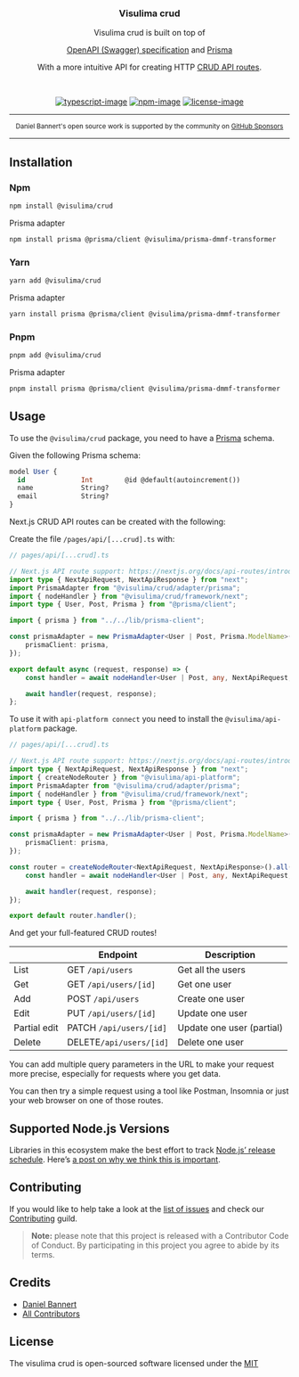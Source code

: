 <div align="center">
  <h3>Visulima crud</h3>
  <p>
  Visulima crud is built on top of

[OpenAPI (Swagger) specification](https://swagger.io/specification/)
and [Prisma](https://www.prisma.io/)

With a more intuitive API for creating HTTP [CRUD API routes](https://de.wikipedia.org/wiki/CRUD).

  </p>
</div>

<br />

<div align="center">

[![typescript-image]][typescript-url] [![npm-image]][npm-url] [![license-image]][license-url]

</div>

---

<div align="center">
    <p>
        <sup>
            Daniel Bannert's open source work is supported by the community on <a href="https://github.com/sponsors/prisis">GitHub Sponsors</a>
        </sup>
    </p>
</div>

---

## Installation

### Npm

```sh
npm install @visulima/crud
```

Prisma adapter

```sh
npm install prisma @prisma/client @visulima/prisma-dmmf-transformer
```

### Yarn

```sh
yarn add @visulima/crud
```

Prisma adapter

```sh
yarn install prisma @prisma/client @visulima/prisma-dmmf-transformer
```

### Pnpm

```sh
pnpm add @visulima/crud
```

Prisma adapter

```sh
pnpm install prisma @prisma/client @visulima/prisma-dmmf-transformer
```

## Usage

To use the `@visulima/crud` package, you need to have a [Prisma](https://www.prisma.io/) schema.

Given the following Prisma schema:

```sql
model User {
  id              Int        @id @default(autoincrement())
  name            String?
  email           String?
}
```

Next.js CRUD API routes can be created with the following:

Create the file `/pages/api/[...crud].ts` with:

```ts
// pages/api/[...crud].ts

// Next.js API route support: https://nextjs.org/docs/api-routes/introduction
import type { NextApiRequest, NextApiResponse } from "next";
import PrismaAdapter from "@visulima/crud/adapter/prisma";
import { nodeHandler } from "@visulima/crud/framework/next";
import type { User, Post, Prisma } from "@prisma/client";

import { prisma } from "../../lib/prisma-client";

const prismaAdapter = new PrismaAdapter<User | Post, Prisma.ModelName>({
    prismaClient: prisma,
});

export default async (request, response) => {
    const handler = await nodeHandler<User | Post, any, NextApiRequest, NextApiResponse, Prisma.ModelName>(prismaAdapter);

    await handler(request, response);
};
```

To use it with `api-platform connect` you need to install the `@visulima/api-platform` package.

```ts
// pages/api/[...crud].ts

// Next.js API route support: https://nextjs.org/docs/api-routes/introduction
import type { NextApiRequest, NextApiResponse } from "next";
import { createNodeRouter } from "@visulima/api-platform";
import PrismaAdapter from "@visulima/crud/adapter/prisma";
import { nodeHandler } from "@visulima/crud/framework/next";
import type { User, Post, Prisma } from "@prisma/client";

import { prisma } from "../../lib/prisma-client";

const prismaAdapter = new PrismaAdapter<User | Post, Prisma.ModelName>({
    prismaClient: prisma,
});

const router = createNodeRouter<NextApiRequest, NextApiResponse>().all(async (request, response) => {
    const handler = await nodeHandler<User | Post, any, NextApiRequest, NextApiResponse, Prisma.ModelName>(prismaAdapter);

    await handler(request, response);
});

export default router.handler();
```

And get your full-featured CRUD routes!

|              | Endpoint                | Description               |
| ------------ | ----------------------- | ------------------------- |
| List         | GET `/api/users`        | Get all the users         |
| Get          | GET `/api/users/[id]`   | Get one user              |
| Add          | POST `/api/users`       | Create one user           |
| Edit         | PUT `/api/users/[id]`   | Update one user           |
| Partial edit | PATCH `/api/users/[id]` | Update one user (partial) |
| Delete       | DELETE`/api/users/[id]` | Delete one user           |

You can add multiple query parameters in the URL to make your request more precise, especially for requests where you get data.

You can then try a simple request using a tool like Postman, Insomnia or just your web browser on one of those routes.

## Supported Node.js Versions

Libraries in this ecosystem make the best effort to track
[Node.js’ release schedule](https://github.com/nodejs/release#release-schedule). Here’s [a
post on why we think this is important](https://medium.com/the-node-js-collection/maintainers-should-consider-following-node-js-release-schedule-ab08ed4de71a).

## Contributing

If you would like to help take a look at the [list of issues](https://github.com/visulima/visulima/issues) and check our [Contributing](.github/CONTRIBUTING.md) guild.

> **Note:** please note that this project is released with a Contributor Code of Conduct. By participating in this project you agree to abide by its terms.

## Credits

-   [Daniel Bannert](https://github.com/prisis)
-   [All Contributors](https://github.com/visulima/visulima/graphs/contributors)

## License

The visulima crud is open-sourced software licensed under the [MIT][license-url]

[typescript-image]: https://img.shields.io/badge/Typescript-294E80.svg?style=for-the-badge&logo=typescript
[typescript-url]: "typescript"
[license-image]: https://img.shields.io/npm/l/@visulima/crud?color=blueviolet&style=for-the-badge
[license-url]: LICENSE.md "license"
[npm-image]: https://img.shields.io/npm/v/@visulima/crud/latest.svg?style=for-the-badge&logo=npm
[npm-url]: https://www.npmjs.com/package/@visulima/crud/v/latest "npm"
